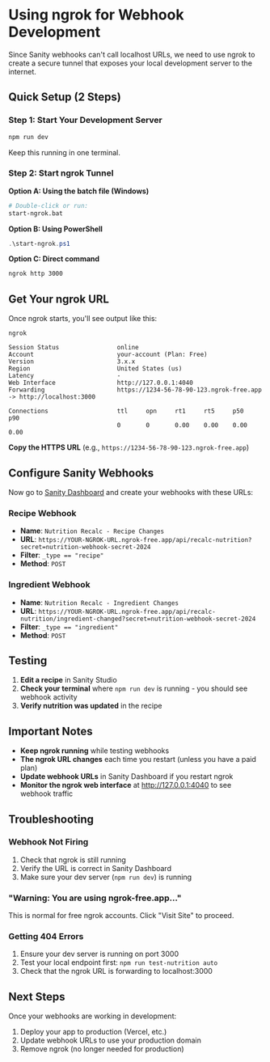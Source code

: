 # Using ngrok for Webhook Development

Since Sanity webhooks can't call localhost URLs, we need to use ngrok to create a secure tunnel that exposes your local development server to the internet.

## Quick Setup (2 Steps)

### Step 1: Start Your Development Server
```bash
npm run dev
```
Keep this running in one terminal.

### Step 2: Start ngrok Tunnel

**Option A: Using the batch file (Windows)**
```bash
# Double-click or run:
start-ngrok.bat
```

**Option B: Using PowerShell**
```powershell
.\start-ngrok.ps1
```

**Option C: Direct command**
```bash
ngrok http 3000
```

## Get Your ngrok URL

Once ngrok starts, you'll see output like this:
```
ngrok

Session Status                online
Account                       your-account (Plan: Free)
Version                       3.x.x
Region                        United States (us)
Latency                       -
Web Interface                 http://127.0.0.1:4040
Forwarding                    https://1234-56-78-90-123.ngrok-free.app -> http://localhost:3000

Connections                   ttl     opn     rt1     rt5     p50     p90
                              0       0       0.00    0.00    0.00    0.00
```

**Copy the HTTPS URL** (e.g., `https://1234-56-78-90-123.ngrok-free.app`)

## Configure Sanity Webhooks

Now go to [Sanity Dashboard](https://www.sanity.io/manage) and create your webhooks with these URLs:

### Recipe Webhook
- **Name**: `Nutrition Recalc - Recipe Changes`
- **URL**: `https://YOUR-NGROK-URL.ngrok-free.app/api/recalc-nutrition?secret=nutrition-webhook-secret-2024`
- **Filter**: `_type == "recipe"`
- **Method**: `POST`

### Ingredient Webhook
- **Name**: `Nutrition Recalc - Ingredient Changes`
- **URL**: `https://YOUR-NGROK-URL.ngrok-free.app/api/recalc-nutrition/ingredient-changed?secret=nutrition-webhook-secret-2024`
- **Filter**: `_type == "ingredient"`
- **Method**: `POST`

## Testing

1. **Edit a recipe** in Sanity Studio
2. **Check your terminal** where `npm run dev` is running - you should see webhook activity
3. **Verify nutrition was updated** in the recipe

## Important Notes

- **Keep ngrok running** while testing webhooks
- **The ngrok URL changes** each time you restart (unless you have a paid plan)
- **Update webhook URLs** in Sanity Dashboard if you restart ngrok
- **Monitor the ngrok web interface** at http://127.0.0.1:4040 to see webhook traffic

## Troubleshooting

### Webhook Not Firing
1. Check that ngrok is still running
2. Verify the URL is correct in Sanity Dashboard
3. Make sure your dev server (`npm run dev`) is running

### "Warning: You are using ngrok-free.app..."
This is normal for free ngrok accounts. Click "Visit Site" to proceed.

### Getting 404 Errors
1. Ensure your dev server is running on port 3000
2. Test your local endpoint first: `npm run test-nutrition auto`
3. Check that the ngrok URL is forwarding to localhost:3000

## Next Steps

Once your webhooks are working in development:
1. Deploy your app to production (Vercel, etc.)
2. Update webhook URLs to use your production domain
3. Remove ngrok (no longer needed for production)